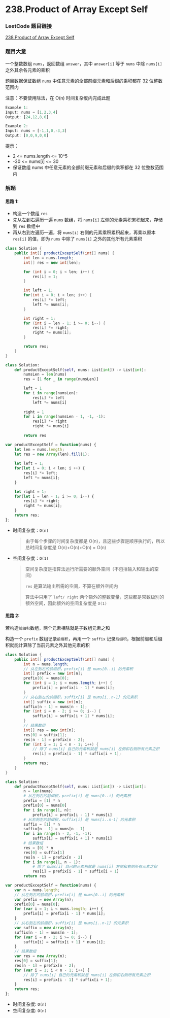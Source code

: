 # 238.Product of Array Except Self

### LeetCode 题目链接

[238.Product of Array Except Self](https://leetcode.com/problems/product-of-array-except-self/)

### 题目大意

一个整数数组 `nums`，返回数组 `answer`，其中 `answer[i]` 等于 `nums` 中除 `nums[i]` 之外其余各元素的乘积 

题目数据保证数组 `nums` 中任意元素的全部前缀元素和后缀的乘积都在  32 位整数范围内

注意：不要使用除法，在 O(n) 时间复杂度内完成此题

```js
Example 1:
Input: nums = [1,2,3,4]
Output: [24,12,8,6]

Example 2:
Input: nums = [-1,1,0,-3,3]
Output: [0,0,9,0,0]
```

提示：
- 2 <= nums.length <= 10^5
- -30 <= nums[i] <= 30
- 保证数组 nums 中任意元素的全部前缀元素和后缀的乘积都在  32 位整数范围内

### 解题

#### 思路 1:

- 构造一个数组 `res`
- 先从左到右遍历一遍 `nums` 数组，将 `nums[i]` 左侧的元素乘积累积起来，存储到 `res` 数组中
- 再从右到左遍历一遍，将 `nums[i]` 右侧的元素乘积累积起来，再乘以原本 `res[i]` 的值，即为 `nums` 中除了 `nums[i]` 之外的其他所有元素乘积

```java
class Solution {
    public int[] productExceptSelf(int[] nums) {
        int len = nums.length;
        int[] res = new int[len];

        for (int i = 0; i < len; i++) {
            res[i] = 1;
        }

        int left = 1;
        for(int i = 0; i < len; i++) {
            res[i] *= left;
            left *= nums[i];
        }

        int right = 1;
        for (int i = len - 1; i >= 0; i--) {
            res[i] *= right;
            right *= nums[i];
        }

        return res;
    }
}
```
```python
class Solution:
    def productExceptSelf(self, nums: List[int]) -> List[int]:
        numsLen = len(nums)
        res = [1 for _ in range(numsLen)]

        left = 1
        for i in range(numsLen):
            res[i] *= left
            left *= nums[i]
        
        right = 1
        for i in range(numsLen - 1, -1, -1):
            res[i] *= right
            right *= nums[i]
        
        return res
```
```js
var productExceptSelf = function(nums) {
    let len = nums.length;
    let res = new Array(len).fill(1);
    
    let left = 1;
    for(let i = 0; i < len; i ++) {
        res[i] *= left;
        left *= nums[i];
    }

    let right = 1;
    for(let i = len - 1; i >= 0; i--) {
        res[i] *= right;
        right *= nums[i];
    }
    return res;
};
```
- 时间复杂度：`O(n)`
  > 由于每个步骤的时间复杂度都是 O(n)，且这些步骤是顺序执行的，所以总时间复杂度是 O(n)+O(n)+O(n) = O(n)

- 空间复杂度：`O(1)`
  > 空间复杂度是指算法运行所需要的额外空间（不包括输入和输出的空间）
  >
  > `res` 是算法输出所需的空间，不算在额外空间内
  >
  > 算法中只用了 `left/ right` 两个额外的整数变量，这些都是常数级别的额外空间，因此额外的空间复杂度是 `O(1)`

#### 思路 2:

若构造`前缀积`数组，两个元素相除就是子数组元素之和

构造一个 `prefix` 数组记录`前缀积`，再用一个 `suffix` 记录`后缀积`，根据前缀和后缀积就能计算除了当前元素之外其他元素的积

```java
class Solution {
    public int[] productExceptSelf(int[] nums) {
        int n = nums.length;
        // 从左到右的前缀积，prefix[i] 是 nums[0..i] 的元素积
        int[] prefix = new int[n];
        prefix[0] = nums[0];
        for (int i = 1; i < nums.length; i++) {
            prefix[i] = prefix[i - 1] * nums[i];
        }
        // 从右到左的前缀积，suffix[i] 是 nums[i..n-1] 的元素积
        int[] suffix = new int[n];
        suffix[n - 1] = nums[n - 1];
        for (int i = n - 2; i >= 0; i--) {
            suffix[i] = suffix[i + 1] * nums[i];
        }
        // 结果数组
        int[] res = new int[n];
        res[0] = suffix[1];
        res[n - 1] = prefix[n - 2];
        for (int i = 1; i < n - 1; i++) {
            // 除了 nums[i] 自己的元素积就是 nums[i] 左侧和右侧所有元素之积
            res[i] = prefix[i - 1] * suffix[i + 1];
        }
        return res;
    }
}
```
```python
class Solution:
    def productExceptSelf(self, nums: List[int]) -> List[int]:
        n = len(nums)
        # 从左到右的前缀积，prefix[i] 是 nums[0..i] 的元素积
        prefix = [1] * n
        prefix[0] = nums[0]
        for i in range(1, n):
            prefix[i] = prefix[i - 1] * nums[i]
        # 从右到左的前缀积，suffix[i] 是 nums[i..n-1] 的元素积
        suffix = [1] * n
        suffix[n - 1] = nums[n - 1]
        for i in range(n - 2, -1, -1):
            suffix[i] = suffix[i + 1] * nums[i]
        # 结果数组
        res = [0] * n
        res[0] = suffix[1]
        res[n - 1] = prefix[n - 2]
        for i in range(1, n - 1):
            # 除了 nums[i] 自己的元素积就是 nums[i] 左侧和右侧所有元素之积
            res[i] = prefix[i - 1] * suffix[i + 1]
        return res
```
```js
var productExceptSelf = function(nums) {
    var n = nums.length;
    // 从左到右的前缀积，prefix[i] 是 nums[0..i] 的元素积
    var prefix = new Array(n);
    prefix[0] = nums[0];
    for (var i = 1; i < nums.length; i++) {
        prefix[i] = prefix[i - 1] * nums[i];
    }
    // 从右到左的前缀积，suffix[i] 是 nums[i..n-1] 的元素积
    var suffix = new Array(n);
    suffix[n - 1] = nums[n - 1];
    for (var i = n - 2; i >= 0; i--) {
        suffix[i] = suffix[i + 1] * nums[i];
    }
    // 结果数组
    var res = new Array(n);
    res[0] = suffix[1];
    res[n - 1] = prefix[n - 2];
    for (var i = 1; i < n - 1; i++) {
        // 除了 nums[i] 自己的元素积就是 nums[i] 左侧和右侧所有元素之积
        res[i] = prefix[i - 1] * suffix[i + 1];
    }
    return res;
};
```
- 时间复杂度: `O(n)`
- 空间复杂度: `O(n)`